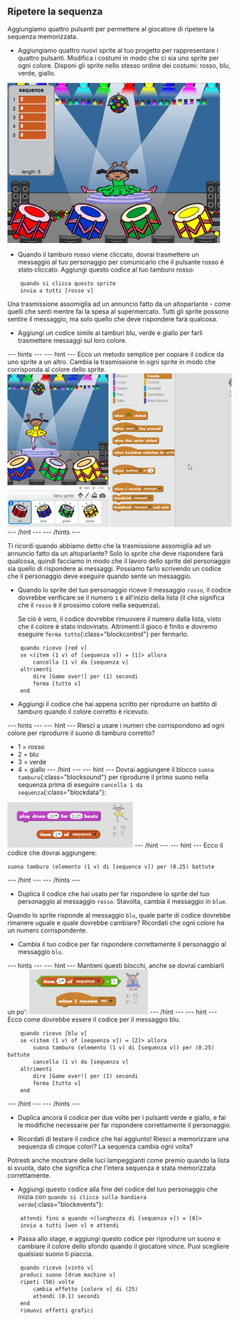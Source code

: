 ## Ripetere la sequenza

Aggiungiamo quattro pulsanti per permettere al giocatore di ripetere la sequenza memorizzata.

+ Aggiungiamo quattro nuovi sprite al tuo progetto per rappresentare i quattro pulsanti. Modifica i costumi in modo che ci sia uno sprite per ogni colore. Disponi gli sprite nello stesso ordine dei costumi: rosso, blu, verde, giallo.

![screenshot](images/colour-drums.png)

+ Quando il tamburo rosso viene cliccato, dovrai trasmettere un messaggio al tuo personaggio per comunicarlo che il pulsante rosso è stato cliccato. Aggiungi questo codice al tuo tamburo rosso:

```blocks
    quando si clicca questo sprite
    invia a tutti [rosso v]
```

Una trasmissione assomiglia ad un annuncio fatto da un altoparlante - come quelli che senti mentre fai la spesa al supermercato. Tutti gli sprite possono sentire il messaggio, ma solo quello che deve rispondere farà qualcosa.

+ Aggiungi un codice simile ai tamburi blu, verde e giallo per farli trasmettere messaggi sul loro colore.

\--- hints \--- \--- hint \--- Ecco un metodo semplice per copiare il codice da uno sprite a un altro. Cambia la trasmissione in ogni sprite in modo che corrisponda al colore dello sprite. ![Duplicate the code](images/broadcast-duplicate.gif) \--- /hint \--- \--- /hints \---

Ti ricordi quando abbiamo detto che la trasmissione assomiglia ad un annuncio fatto da un altoparlante? Solo lo sprite che deve rispondere farà qualcosa, quindi facciamo in modo che il lavoro dello sprite del personaggio sia quello di rispondere ai messaggi. Possiamo farlo scrivendo un codice che il personaggio deve eseguire quando sente un messaggio.

+ Quando lo sprite del tuo personaggio riceve il messaggio `rosso`, il codice dovrebbe verificare se il numero `1` è all'inizio della lista (il che significa che il `rosso` è il prossimo colore nella sequenza).
    
    Se ciò è vero, il codice dovrebbe rimuovere il numero dalla lista, visto che il colore è stato indovinato. Altrimenti il gioco è finito e dovremo eseguire `ferma tutto`{:class="blockcontrol"} per fermarlo.

```blocks
    quando ricevo [red v]
    se <(item (1 v) of [sequenza v]) = [1]> allora 
        cancella (1 v) da [sequenza v]
    altrimenti
        dire [Game over!] per (1) secondi
        ferma [tutto v]
    end
```

+ Aggiungi il codice che hai appena scritto per riprodurre un battito di tamburo quando il colore corretto è ricevuto.

\--- hints \--- \--- hint \--- Riesci a usare i numeri che corrispondono ad ogni colore per riprodurre il suono di tamburo corretto?

+ 1 = rosso
+ 2 = blu
+ 3 = verde
+ 4 = giallo \--- /hint \--- \--- hint \--- Dovrai aggiungere il blocco `suona tamburo`{:class="blocksound"} per riprodurre il primo suono nella sequenza prima di eseguire `cancella 1 da sequenza`{:class="blockdata"}:

![Play drum](images/hint-play-drum.png) \--- /hint \--- \--- hint \--- Ecco il codice che dovrai aggiungere:

```blocks
suona tamburo (elemento (1 v) di [sequence v]) per (0.25) battute
```

\--- /hint \--- \--- /hints \---

+ Duplica il codice che hai usato per far rispondere lo sprite del tuo personaggio al messaggio `rosso`. Stavolta, cambia il messaggio in `blue`.

Quando lo sprite risponde al messaggio `blu`, quale parte di codice dovrebbe rimanere uguale e quale dovrebbe cambiare? Ricordati che ogni colore ha un numero corrispondente.

+ Cambia il tuo codice per far rispondere correttamente il personaggio al messaggio `blu`.

\--- hints \--- \--- hint \--- Mantieni questi blocchi, anche se dovrai cambiarli un po': ![Change these blocks](images/hint-change-blocks.png) \--- /hint \--- \--- hint \--- Ecco come dovrebbe essere il codice per il messaggio blu.

```blocks
    quando ricevo [blu v]
    se <(item (1 v) of [sequenza v]) = [2]> allora 
        suona tamburo (elemento (1 v) di [sequenza v]) per (0.25) battute
        cancella (1 v) da [sequenza v]
    altrimenti
        dire [Game over!] per (1) secondi
        ferma [tutto v]
    end
```

\--- /hint \--- \--- /hints \---

+ Duplica ancora il codice per due volte per i pulsanti verde e giallo, e fai le modifiche necessarie per far rispondere correttamente il personaggio.

+ Ricordati di testare il codice che hai aggiunto! Riesci a memorizzare una sequenza di cinque colori? La sequenza cambia ogni volta?

Potresti anche mostrare delle luci lampeggianti come premio quando la lista si svuota, dato che significa che l'intera sequenza è stata memorizzata correttamente.

+ Aggiungi questo codice alla fine del codice del tuo personaggio che inizia con `quando si clicca sulla bandiera verde`{:class="blockevents"}:

```blocks
    attendi fino a quando <(lunghezza di [sequenza v]) = [0]>
    invia a tutti [won v] e attendi
```

+ Passa allo stage, e aggiungi questo codice per riprodurre un suono e cambiare il colore dello sfondo quando il giocatore vince. Puoi scegliere qualsiasi suono ti piaccia.

```blocks
    quando ricevo [vinto v]
    produci suono [drum machine v]
    ripeti (50) volte 
        cambia effetto [colore v] di (25)
        attendi (0.1) secondi
    end
    rimuovi effetti grafici
```